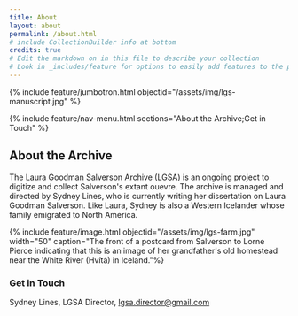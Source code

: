 ```yaml
---
title: About
layout: about
permalink: /about.html
# include CollectionBuilder info at bottom
credits: true
# Edit the markdown on in this file to describe your collection
# Look in _includes/feature for options to easily add features to the page
---
```


{% include feature/jumbotron.html objectid="/assets/img/lgs-manuscript.jpg" %} 

{% include feature/nav-menu.html sections="About the Archive;Get in Touch" %}


## About the Archive
The Laura Goodman Salverson Archive (LGSA) is an ongoing project to digitize and collect Salverson's extant ouevre. The archive is managed and directed by Sydney Lines, who is currently writing her dissertation on Laura Goodman Salverson. Like Laura, Sydney is also a Western Icelander whose family emigrated to North America. 

{% include feature/image.html objectid="/assets/img/lgs-farm.jpg" width="50" caption="The front of a postcard from Salverson to Lorne Pierce indicating that this is an image of her grandfather's old homestead near the White River (Hvítá) in Iceland."%}

### Get in Touch
Sydney Lines, LGSA Director, [lgsa.director@gmail.com](mailto:lgsa.director@gmail.com) 
